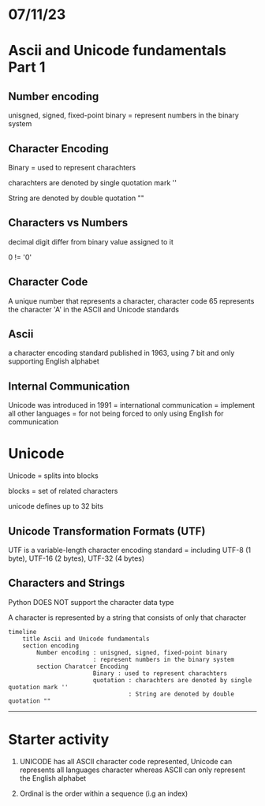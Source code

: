 # 07/11/23

# Ascii and Unicode fundamentals Part 1

## Number encoding

unisgned, signed, fixed-point binary = represent numbers in the binary system

## Character Encoding

Binary = used to represent charachters

charachters are denoted by single quotation mark ''

String are denoted by double quotation ""

## Characters vs Numbers

decimal digit differ from binary value assigned to it

0 != '0'

## Character Code

A unique number that represents a character,
character code 65 represents the character 'A' in the ASCII and Unicode standards

## Ascii

a character encoding standard published in 1963, using 7 bit and only supporting English alphabet

## Internal Communication

Unicode was introduced in 1991 = international communication = implement all other languages = for not being forced to only using English for communication

# Unicode

Unicode = splits into blocks

blocks = set of related characters

unicode defines up to 32 bits

## Unicode Transformation Formats (UTF)

UTF is a variable-length character encoding standard = including UTF-8 (1 byte), UTF-16 (2 bytes), UTF-32 (4 bytes)

## Characters and Strings

Python DOES NOT support the character data type

A character is represented by a string that consists of only that character

```mermaid
timeline
    title Ascii and Unicode fundamentals
    section encoding
        Number encoding : unisgned, signed, fixed-point binary
                        : represent numbers in the binary system
        section Charatcer Encoding
                        Binary : used to represent charachters
                        quotation : charachters are denoted by single quotation mark ''
                                  : String are denoted by double quotation ""

```

---

# Starter activity

1. UNICODE has all ASCII character code represented, Unicode can represents all languages character whereas ASCII can only represent the English alphabet

2. Ordinal is the order within a sequence (i.g an index)


